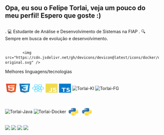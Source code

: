 ## Opa, eu sou o Felipe Torlai, veja um pouco do meu perfil! Espero que goste :)

##

. 💻 Estudante de Análise e Desenvolvimento de Sistemas na FIAP
. 🔍 Sempre em busca de evolução e desenvolvimento.

##

            


            <img src="https://cdn.jsdelivr.net/gh/devicons/devicon@latest/icons/docker/docker-original.svg" />
                              
          
Melhores linguagens/tecnologias
<div style="display: inline_block"><br>
    <img align="center" alt="Torlai-HTML" height="30" width="40" src="https://raw.githubusercontent.com/devicons/devicon/master/icons/html5/html5-original.svg">
    <img align="center" alt="Torlai-CSS" height="30" width="40" src="https://raw.githubusercontent.com/devicons/devicon/master/icons/css3/css3-original.svg">
    <img align="center" alt="Torlai-React" height="30" width="40" src="https://raw.githubusercontent.com/devicons/devicon/master/icons/react/react-original.svg">
    <img align="center" alt="Torlai-Js" height="30" width="40" src="https://raw.githubusercontent.com/devicons/devicon/master/icons/javascript/javascript-plain.svg">
    <img align="center" alt="Torlai-Ts" height="30" width="40" src="https://raw.githubusercontent.com/devicons/devicon/master/icons/typescript/typescript-plain.svg">
    <img align="center" alt="Torlai-Kl" height="30" width="40" src="(https://cdn.jsdelivr.net/gh/devicons/devicon@latest/icons/kotlin/kotlin-original.svg)">
    <img align="center" alt="Torlai-FG" height="30" width="40" src="(https://cdn.jsdelivr.net/gh/devicons/devicon@latest/icons/figma/figma-original.svg)">
</div>

##

<div style="display: inline_block"><br>
  <img align="center" alt="Torlai-Java" height="30" width="40" src="https://cdn.jsdelivr.net/gh/devicons/devicon@latest/icons/java/java-original.svg">
  <img align="center" alt="Torlai-Docker" height="30" width="40" src="https://cdn.jsdelivr.net/gh/devicons/devicon@latest/icons/docker/docker-original.svg">
  <img align="center" alt="Torlai-Python" height="30" width="40" src="https://raw.githubusercontent.com/devicons/devicon/master/icons/python/python-original.svg">

  <img align="center" alt="Torlai-Python" height="30" width="40" src="https://raw.githubusercontent.com/devicons/devicon/master/icons/python/python-original.svg">
</div>
  
  ##
  
<div> 
  <a href="(https://www.instagram.com/torlai__/)" target="_blank"><img src="https://img.shields.io/badge/-Instagram-%23E4405F?style=for-the-badge&logo=instagram&logoColor=white" target="_blank"></a>
 	<a href="(https://www.twitch.tv/ttorlai)" target="_blank"><img src="https://img.shields.io/badge/Twitch-9146FF?style=for-the-badge&logo=twitch&logoColor=white" target="_blank"></a>
  <a href = "mailto:felipe.c.torlai@gmail.com"><img src="https://img.shields.io/badge/-Gmail-%23333?style=for-the-badge&logo=gmail&logoColor=white" target="_blank"></a>
  <a href="(https://www.linkedin.com/in/felipe-torlai/)" target="_blank"><img src="https://img.shields.io/badge/-LinkedIn-%230077B5?style=for-the-badge&logo=linkedin&logoColor=white" target="_blank"></a> 
  
</div>
